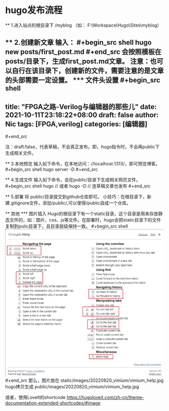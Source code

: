 # hugo发布流程


** 1.进入站点的根目录下
   /myblog
   （如： F:\\Workspace\\Hugo\\Sites\\myblog）

** 2.创建新文章
   输入：
#+begin_src shell
hugo new posts/first_post.md
#+end_src
会按照模板在 posts/目录下，生成first_post.md文章。
注意：也可以自行在该目录下，创建新的文件，需要注意的是文章的头部需要一定设置。
*** 文件头设置
#+begin_src shell
---
title: "FPGA之路-Verilog与编辑器的那些儿"
date: 2021-10-11T23:18:22+08:00
draft: false
author: Nic
tags: [FPGA,verilog]
categories: [编辑器]
---
#+end_src

注：draft:false，代表草稿，不会真正发布。即，hugo指令时，不会再public下生成相关文件。

** 3.本地预览
输入如下命令，在本地访问：//localhost:1313/，即可预览博客。
#+begin_src shell
hugo server -D
#+end_src

** 4.生成文件
输入如下命令，会在public/目录下生成相关网页文件。
#+begin_src shell
  hugo
  // 或者
  hugo -D  // 连草稿文章也发布
#+end_src

** 5.部署
将 public/目录提交到github仓库即可。
小技巧：在根目录下，新建.gitignore文件，添加/public/,可以使得/public自成一个仓库。

** 其他
*** 图片插入
Hugo的根目录下有一个static目录，这个目录是用来存放静态文件的，如：图片、css、js等文件。在部署时，hugo会把static目录下的文件复制到pulic目录下，且目录层级保持一致。
#+begin_src shell
![Vimium Help](/images/20220820_vimium/vimium_help.jpg)
#+end_src
那么，图片放在 static/images/20220820_vimium/vimium_help.jpg
hugo拷贝生成   public/images/20220820_vimium/vimium_help.jpg


或者，使用LoveIt的shortcode
https://hugoloveit.com/zh-cn/theme-documentation-extended-shortcodes/#image
